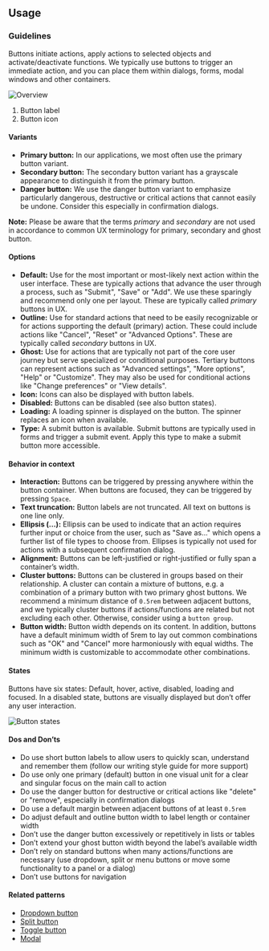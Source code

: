 ## Usage

### Guidelines

Buttons initiate actions, apply actions to selected objects and activate/deactivate functions. We typically use buttons to trigger an immediate action, and you can place them within dialogs, forms, modal windows and other containers.

![Overview](https://www.figma.com/design/wEptRgAezDU1z80Cn3eZ0o/iX-Pattern-Illustrations?type=design&node-id=1097-5037&mode=design&t=KAxDgJoFX436Uk0b-11)

1. Button label
2. Button icon

#### Variants

- **Primary button:** In our applications, we most often use the primary button variant.
- **Secondary button:** The secondary button variant has a grayscale appearance to distinguish it from the primary button.
- **Danger button:** We use the danger button variant to emphasize particularly dangerous, destructive or critical actions that cannot easily be undone. Consider this especially in confirmation dialogs.

**Note:** Please be aware that the terms _primary_ and _secondary_ are not used in accordance to common UX terminology for primary, secondary and ghost button.

#### Options

- **Default:** Use for the most important or most-likely next action within the user interface. These are typically actions that advance the user through a process, such as "Submit", "Save" or "Add". We use these sparingly and recommend only one per layout. These are typically called _primary_ buttons in UX.
- **Outline:** Use for standard actions that need to be easily recognizable or for actions supporting the default (primary) action. These could include actions like "Cancel", "Reset" or "Advanced Options". These are typically called _secondary_ buttons in UX.
- **Ghost:** Use for actions that are typically not part of the core user journey but serve specialized or conditional purposes. Tertiary buttons can represent actions such as "Advanced settings", "More options", "Help" or "Customize". They may also be used for conditional actions like "Change preferences" or "View details".
- **Icon:** Icons can also be displayed with button labels.
- **Disabled:** Buttons can be disabled (see also button states).
- **Loading:** A loading spinner is displayed on the button. The spinner replaces an icon when available.
- **Type:** A submit button is available. Submit buttons are typically used in forms and trigger a submit event. Apply this type to make a submit button more accessible.

#### Behavior in context

- **Interaction:** Buttons can be triggered by pressing anywhere within the button container. When buttons are focused, they can be triggered by pressing `Space`.
- **Text truncation:** Button labels are not truncated. All text on buttons is one line only.
- **Ellipsis (…):** Ellipsis can be used to indicate that an action requires further input or choice from the user, such as "Save as…" which opens a further list of file types to choose from. Ellipses is typically not used for actions with a subsequent confirmation dialog.
- **Alignment:** Buttons can be left-justified or right-justified or fully span a container’s width.
- **Cluster buttons:** Buttons can be clustered in groups based on their relationship. A cluster can contain a mixture of buttons, e.g. a combination of a primary button with two primary ghost buttons. We recommend a minimum distance of `0.5rem` between adjacent buttons, and we typically cluster buttons if actions/functions are related but not excluding each other. Otherwise, consider using a `button group`.
- **Button width:** Button width depends on its content. In addition, buttons have a default minimum width of 5rem to lay out common combinations such as "OK" and "Cancel" more harmoniously with equal widths. The minimum width is customizable to accommodate other combinations.

#### States

Buttons have six states: Default, hover, active, disabled, loading and focused. In a disabled state, buttons are visually displayed but don’t offer any user interaction.

![Button states](https://www.figma.com/design/wEptRgAezDU1z80Cn3eZ0o/iX-Pattern-Illustrations?type=design&node-id=132-13020&mode=design&t=KAxDgJoFX436Uk0b-11)

#### Dos and Don’ts

- Do use short button labels to allow users to quickly scan, understand and remember them (follow our writing style guide for more support)
- Do use only one primary (default) button in one visual unit for a clear and singular focus on the main call to action
- Do use the danger button for destructive or critical actions like "delete" or "remove", especially in confirmation dialogs
- Do use a default margin between adjacent buttons of at least `0.5rem`
- Do adjust default and outline button width to label length or container width
- Don’t use the danger button excessively or repetitively in lists or tables
- Don’t extend your ghost button width beyond the label’s available width
- Don’t rely on standard buttons when many actions/functions are necessary (use dropdown, split or menu buttons or move some functionality to a panel or a dialog)
- Don’t use buttons for navigation

#### Related patterns

- [Dropdown button](../dropdown-button)
- [Split button](../split-button)
- [Toggle button](../toggle-buttons)
- [Modal](../modal)
